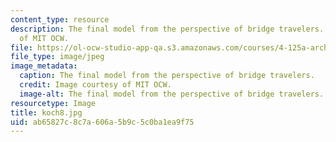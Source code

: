 ```yaml
---
content_type: resource
description: The final model from the perspective of bridge travelers. Image courtesy
  of MIT OCW.
file: https://ol-ocw-studio-app-qa.s3.amazonaws.com/courses/4-125a-architecture-studio-building-in-landscapes-fall-2005/ab65827c8c7a606a5b9c5c0ba1ea9f75_koch8.jpg
file_type: image/jpeg
image_metadata:
  caption: The final model from the perspective of bridge travelers.
  credit: Image courtesy of MIT OCW.
  image-alt: The final model from the perspective of bridge travelers.
resourcetype: Image
title: koch8.jpg
uid: ab65827c-8c7a-606a-5b9c-5c0ba1ea9f75
---
```

